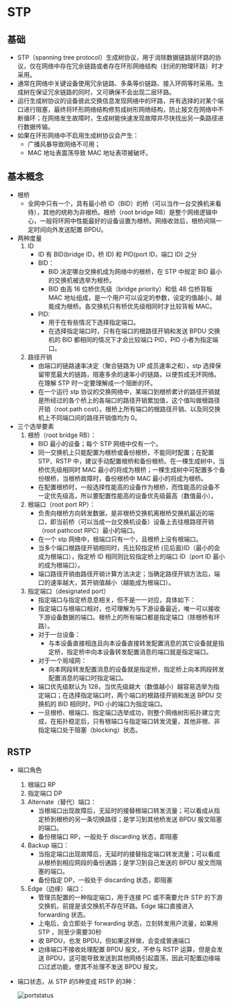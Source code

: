 # STP

## 基础

- STP（spanning tree protocol）生成树协议，用于消除数据链路层环路的协议，仅在网络中存在冗余链路或者存在环形网络结构（封闭的物理环路）时才采用。
- 通常在网络中关键设备使用冗余链路、多条等价链路、接入环网等时采用。生成树在保证冗余链路的同时，又可确保不会出现二层环路。
- 运行生成树协议的设备彼此交换信息发现网络中的环路，并有选择的对某个端口进行阻塞，最终将环形网络结构修剪成树形网络结构，防止报文在网络中不断循环；在网络发生故障时，生成树能快速发现故障并尽快找出另一条路径进行数据传输。
- 如果在环形网络中不启用生成树协议会产生：
  - 广播风暴导致网络不可用；
  - MAC 地址表震荡导致 MAC 地址表项被破坏。

## 基本概念

- 根桥
  - 全网中只有一个，具有最小桥 ID（BID）的桥（可以当作一台交换机来看待），其他的统称为非根桥。根桥（root bridge RB）是整个网络逻辑中心，一般将环网中性能最好的设备设置为根桥。网络收敛后，根桥间隔一定时间向外发送配置 BPDU。
- 两种度量
    1. ID
        - ID 有 BID(bridge ID，桥 ID) 和 PID(port ID，端口 ID) 之分
        - BID：
            - BID 决定哪台交换机成为网络中的根桥，在 STP 中规定 BID 最小的交换机被选举为根桥。
            - BID 由高 16 位桥优先级（bridge priority）和低 48 位桥背板 MAC 地址组成，是一个用户可以设定的参数，设定的值越小，越能成为根桥。各交换机只有桥优先级相同时才比较背板 MAC。
        - PID:
            - 用于在有些情况下选择指定端口。
            - 在选择指定端口时，只有在端口的根路径开销和发送 BPDU 交换机的 BID 都相同的情况下才会比较端口 PID，PID 小者为指定端口。
    1. 路径开销
        - 由端口的链路速率决定（聚合链路为 UP 成员速率之和），stp 选择保留带宽最大的链路，阻塞多余的速率小的链路，以便剪成无环网络。在理解 STP 时一定要理解成一个阻断的环。
        - 在一个运行 stp 协议的交换网络中，某端口到根桥累计的路径开销就是所经过的各个桥上的各端口的路径开销累加值，这个值叫做根路径开销（root path cost）。根桥上所有端口的根路径开销、以及同交换机上不同端口间的路径开销值均为 0。
- 三个选举要素
    1. 根桥（root bridge RB）：
        - BID 最小的设备；每个 STP 网络中仅有一个。
        - 同一交换机上只能配置为根桥或备份根桥，不能同时配置；在配置 STP、RSTP 中，建议手动配置根桥和备份根桥。在一棵生成树中，当桥优先级相同时 MAC 最小的将成为根桥；一棵生成树中可配置多个备份根桥，当根桥故障时，备份根桥中 MAC 最小的将成为根桥。
        - 在配置根桥时，一般选择性能高的设备作为根桥，而性能高的设备不一定优先级高，所以要配置性能高的设备优先级最高（数值最小）。
    1. 根端口（root port RP）：
        - 负责向根桥方向转发数据，是非根桥交换机离根桥交换机最近的端口，即当前桥（可以当成一台交换机设备）设备上去往根路径开销（root pathcost RPC）最小的端口。
        - 在一个 stp 网络中，根端口只有一个，且根桥上没有根端口。
        - 当多个端口根路径开销相同时，先比较指定桥 (见后面)ID（最小的会成为根端口），指定桥 ID 相同则比较指定桥上的端口 ID（port ID 最小的成为根端口）。
        - 端口路径开销由路径开销计算方法决定；当确定路径开销方法后，端口的速率越大，其开销值越小（越能成为根端口）。
    1. 指定端口（designated port）
        - 指定端口与指定桥息息相关，但不是一一对应，具体如下：
        - 指定端口与根端口相对，也可理解为与下游设备最近，唯一可以接收下游设备数据的端口。根桥上的所有端口都是指定端口（除根桥有环路）。
        - 对于一台设备：
            - 与本设备直接相连且向本设备直接转发配置消息的其它设备就是指定桥，指定桥中向本设备转发配置消息的端口就是指定端口。
        - 对于一个局域网：
            - 向本网段转发配置消息的设备就是指定桥，指定桥上向本网段转发配置消息的端口时指定端口。
        - 端口优先级默认为 128，当优先级越大（数值越小）越容易选举为指定端口；在选择指定端口时，两个端口的根路径开销和发送 BPDU 交换机的 BID 相同时，PID 小的端口为指定端口。
        - 一旦根桥、根端口、指定端口选举成功，则整个网络树形拓扑建立完成，在拓扑稳定后，只有根端口与指定端口转发流量，其他非根、非指定端口处于阻塞（blocking）状态。

## RSTP

- 端口角色
    1. 根端口 RP
    1. 指定端口 DP
    1. Alternate（替代）端口：
        - 当根端口出现故障后，无延时的接替根端口转发流量；可以看成从指定桥到根桥的另一条切换路径；是学习到其他桥发送 BPDU 报文阻塞的端口。
        - 备份根端口 RP，一般处于 discarding 状态，即阻塞
    1. Backup 端口：
        - 当指定端口出现故障后，无延时的接替指定端口转发流量；可以看成从根桥到相应网段的备份通路；是学习到自己发送的 BPDU 报文而阻塞的端口。
        - 备份指定 DP，一般处于 discarding 状态，即阻塞
    1. Edge（边缘）端口：
        - 管理员配置的一种指定端口，用于连接 PC 或不需要允许 STP 的下游交换机，前提是该交换机不存在环路。Edge 端口直接进入 forwarding 状态。
        - 上电后，会立即处于 forwarding 状态，立刻转发用户流量，如果用 STP ，则至少需要30秒
        - 收 BPDU，也发 BPDU，但如果这样做，会变成普通端口
        - 边缘端口不接收处理配置 BPDU 报文，不参与 RSTP 运算，但是会发送 BPDU，这可能导致发送到其他网络引起震荡，因此可配置边缘端口过滤功能，使其不处理不发送 BPDU 报文。
- 端口状态，从 STP 的5种变成 RSTP 的3种：

    ![portstatus](http://upload-images.jianshu.io/upload_images/2106579-abc6669a355db89a.png?imageMogr2/auto-orient/strip%7CimageView2/2/w/1240)
